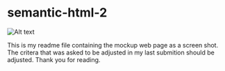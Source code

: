 # semantic-html-2
![Alt text](./assets/images/mock-up.html.png?raw=true "screenshot")



This is my readme file containing the mockup web page as a screen shot. The critera that was asked to be adjusted in my last submition should be adjusted. Thank you for reading.